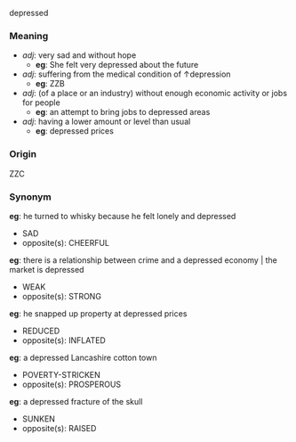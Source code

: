 depressed
### Meaning
+ _adj_: very sad and without hope
	+ __eg__: She felt very depressed about the future
+ _adj_: suffering from the medical condition of ↑depression
	+ __eg__: ZZB
+ _adj_: (of a place or an industry) without enough economic activity or jobs for people
	+ __eg__: an attempt to bring jobs to depressed areas
+ _adj_: having a lower amount or level than usual
	+ __eg__: depressed prices

### Origin

ZZC

### Synonym

__eg__: he turned to whisky because he felt lonely and depressed

+ SAD
+ opposite(s): CHEERFUL

__eg__: there is a relationship between crime and a depressed economy | the market is depressed

+ WEAK
+ opposite(s): STRONG

__eg__: he snapped up property at depressed prices

+ REDUCED
+ opposite(s): INFLATED

__eg__: a depressed Lancashire cotton town

+ POVERTY-STRICKEN
+ opposite(s): PROSPEROUS

__eg__: a depressed fracture of the skull

+ SUNKEN
+ opposite(s): RAISED


